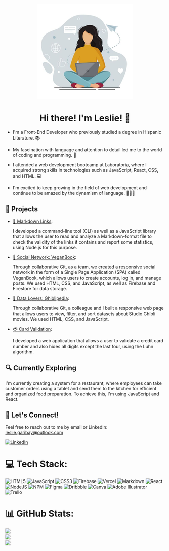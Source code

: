 <div align="center">
  <img src="./tech.jpg" alt="Hi" width="300" height="300">
</div>

<div align="center">
  <h1> Hi there! I'm Leslie! 👋</h1>
</div>


- I'm a Front-End Developer who previously studied a degree in Hispanic Literature. 📚

- My fascination with language and attention to detail led me to the world of coding and programming. 📑

- I attended a web development bootcamp at Laboratoria, where I acquired strong skills in technologies such as JavaScript, React, CSS, and HTML. 💻

- I'm excited to keep growing in the field of web development and continue to be amazed by the dynamism of language. 👩🏻‍💻

## 🚀 Projects

- [🔗 Markdown Links]():

    I developed a command-line tool (CLI) as well as a JavaScript library that allows the user to read and analyze a Markdown-format file to check the validity of the links it contains and report some statistics, using Node.js for this purpose.

- [🍎 Social Network: VeganBook](https://dev-008-social-network-veganbook.vercel.app/):

    Through collaborative Git, as a team, we created a responsive social network in the form of a Single Page Application (SPA) called VeganBook, which allows users to create accounts, log in, and manage posts. We used HTML, CSS, and JavaScript, as well as Firebase and Firestore for data storage.

- [🎥 Data Lovers: Ghiblipedia](https://lesliegaribay.github.io/DEV008-data-lovers/):

    Through collaborative Git, a colleague and I built a responsive web page that allows users to view, filter, and sort datasets about Studio Ghibli movies. We used HTML, CSS, and JavaScript.

- [💳 Card Validation](https://lesliegaribay.github.io/DEV008-card-validation/):

    I developed a web application that allows a user to validate a credit card number and also hides all digits except the last four, using the Luhn algorithm.

## 🔍 Currently Exploring

I'm currently creating a system for a restaurant, where employees can take customer orders using a tablet and send them to the kitchen for efficient and organized food preparation. To achieve this, I'm using JavaScript and React.

## 🤝 Let's Connect!

Feel free to reach out to me by email or LinkedIn: 
leslie.garibay@outlook.com

[![LinkedIn](https://img.shields.io/badge/LinkedIn-%230077B5.svg?logo=linkedin&logoColor=white)](https://linkedin.com/in/leslie-garibay)

# 💻 Tech Stack:
![HTML5](https://img.shields.io/badge/html5-%23E34F26.svg?style=for-the-badge&logo=html5&logoColor=white) ![JavaScript](https://img.shields.io/badge/javascript-%23323330.svg?style=for-the-badge&logo=javascript&logoColor=%23F7DF1E) ![CSS3](https://img.shields.io/badge/css3-%231572B6.svg?style=for-the-badge&logo=css3&logoColor=white) ![Firebase](https://img.shields.io/badge/firebase-%23039BE5.svg?style=for-the-badge&logo=firebase) ![Vercel](https://img.shields.io/badge/vercel-%23000000.svg?style=for-the-badge&logo=vercel&logoColor=white) ![Markdown](https://img.shields.io/badge/markdown-%23000000.svg?style=for-the-badge&logo=markdown&logoColor=white) ![React](https://img.shields.io/badge/react-%2320232a.svg?style=for-the-badge&logo=react&logoColor=%2361DAFB) ![NodeJS](https://img.shields.io/badge/node.js-6DA55F?style=for-the-badge&logo=node.js&logoColor=white) ![NPM](https://img.shields.io/badge/NPM-%23000000.svg?style=for-the-badge&logo=npm&logoColor=white) 	![Figma](https://img.shields.io/badge/figma-%23F24E1E.svg?style=for-the-badge&logo=figma&logoColor=white) ![Dribbble](https://img.shields.io/badge/Dribbble-EA4C89?style=for-the-badge&logo=dribbble&logoColor=white) ![Canva](https://img.shields.io/badge/Canva-%2300C4CC.svg?style=for-the-badge&logo=Canva&logoColor=white) ![Adobe Illustrator](https://img.shields.io/badge/adobeillustrator-%23FF9A00.svg?style=for-the-badge&logo=adobeillustrator&logoColor=white) ![Trello](https://img.shields.io/badge/Trello-%23026AA7.svg?style=for-the-badge&logo=Trello&logoColor=white)
# 📊 GitHub Stats:
![](https://github-readme-stats.vercel.app/api?username=LeslieGaribay&theme=calm&hide_border=false&include_all_commits=true&count_private=true)<br/>
![](https://github-readme-streak-stats.herokuapp.com/?user=LeslieGaribay&theme=calm&hide_border=false)<br/>
![](https://github-readme-stats.vercel.app/api/top-langs/?username=LeslieGaribay&theme=calm&hide_border=false&include_all_commits=true&count_private=true&layout=compact)
